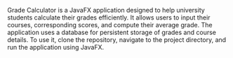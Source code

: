 Grade Calculator is a JavaFX application designed to help university students calculate their grades efficiently. It allows users to input their courses, corresponding scores, and compute their average grade. The application uses a database for persistent storage of grades and course details. To use it, clone the repository, navigate to the project directory, and run the application using JavaFX. 
